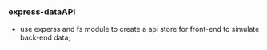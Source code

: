 ### express-dataAPi

+ use experss and fs module to create a api store for front-end to simulate back-end data;
